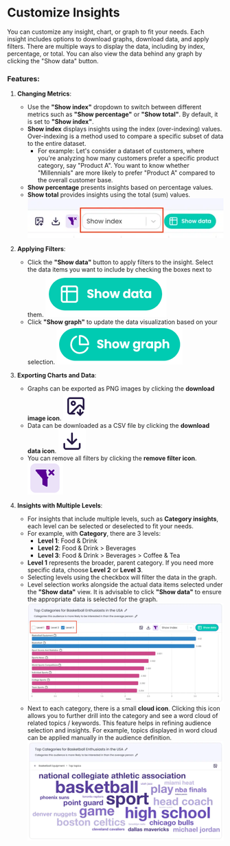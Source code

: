 # Customize Insights

You can customize any insight, chart, or graph to fit your needs. Each insight includes options to download graphs, download data, and apply filters. There are multiple ways to display the data, including by index, percentage, or total. You can also view the data behind any graph by clicking the "Show data" button.

### Features:

1. **Changing Metrics**: 
   - Use the **"Show index"** dropdown to switch between different metrics such as **"Show percentage"** or **"Show total"**. By default, it is set to **"Show index"**.
   - **Show index** displays insights using the index (over-indexing) values. Over-indexing is a method used to compare a specific subset of data to the entire dataset.
      - For example: Let's consider a dataset of customers, where you're analyzing how many customers prefer a specific product category, say "Product A". You want to know whether "Millennials" are more likely to prefer "Product A" compared to the overall customer base. 
   - **Show percentage** presents insights based on percentage values.
   - **Show total** provides insights using the total (sum) values.
   ![switch metrics](/images/help/dropdown-show-index.webp)

2. **Applying Filters**: 
   - Click the **"Show data"** button to apply filters to the insight. Select the data items you want to include by checking the boxes next to them. 
   ![show data button](/images/help/btn-show-data.png)
   - Click **"Show graph"** to update the data visualization based on your selection.
   ![show graph button](/images/help/btn-show-graph.png)

3. **Exporting Charts and Data**: 
   - Graphs can be exported as PNG images by clicking the **download image icon**.
   ![download image icon](/images/help/icon-download-image.png)
   - Data can be downloaded as a CSV file by clicking the **download data icon**.
   ![download data icon](/images/help/icon-download-data.png)
   - You can remove all filters by clicking the **remove filter icon**.
   ![remove filter icon](/images/help/icon-remove-filter.png)

4. **Insights with Multiple Levels**: 
   - For insights that include multiple levels, such as **Category insights**, each level can be selected or deselected to fit your needs. 
   - For example, with **Category**, there are 3 levels:
     - **Level 1**: Food & Drink
     - **Level 2**: Food & Drink > Beverages
     - **Level 3**: Food & Drink > Beverages > Coffee & Tea
   - **Level 1** represents the broader, parent category. If you need more specific data, choose **Level 2** or **Level 3**.
   - Selecting levels using the checkbox will filter the data in the graph.
   - Level selection works alongside the actual data items selected under the **"Show data"** view. It is advisable to click **"Show data"** to ensure the appropriate data is selected for the graph.
   ![level selection](/images/help/level-selection.webp)
   - Next to each category, there is a small **cloud icon**. Clicking this icon allows you to further drill into the category and see a word cloud of related topics / keywords. This feature helps in refining audience selection and insights. For example, topics displayed in word cloud can be applied manually in the audience definition.
   ![word cloud](/images/help/word-cloud.webp)
